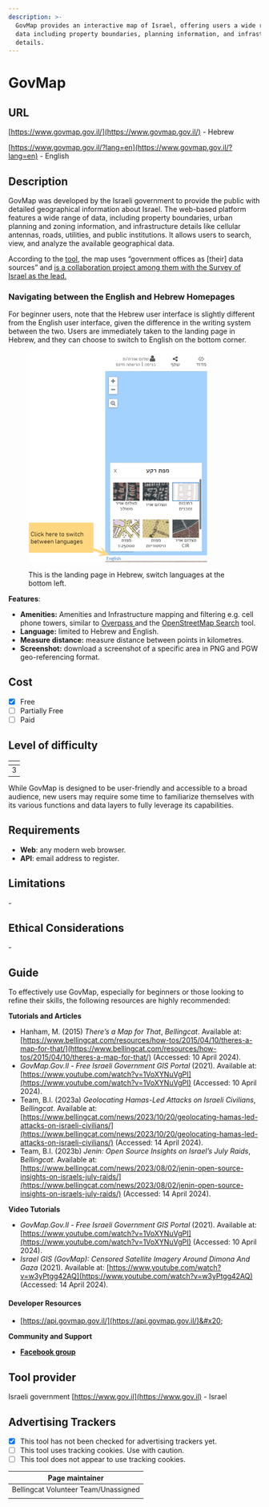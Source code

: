 ```yaml
---
description: >-
  GovMap provides an interactive map of Israel, offering users a wide range of
  data including property boundaries, planning information, and infrastructure
  details.
---
```


# GovMap

## URL

[https://www.govmap.gov.il/](https://www.govmap.gov.il/) - Hebrew

[https://www.govmap.gov.il/?lang=en](https://www.govmap.gov.il/?lang=en) - English

## Description

GovMap was developed by the Israeli government to provide the public with detailed geographical information about Israel. The web-based platform features a wide range of data, including property boundaries, urban planning and zoning information, and infrastructure details like cellular antennas, roads, utilities, and public institutions. It allows users to search, view, and analyze the available geographical data.

According to the [tool](https://www.gov.il/en/departments/topics/research-govmap/govil-landing-page), the map uses “government offices as \[their] data sources” and [is a collaboration project among them with the Survey of Israel as the lead. ](https://www.gov.il/en/departments/topics/research-govmap/govil-landing-page) &#x20;

### Navigating between the English and Hebrew Homepages

For beginner users, note that the Hebrew user interface is slightly different from the English user interface, given the difference in the writing system between the two. Users are immediately taken to the landing page in Hebrew, and they can choose to switch to English on the bottom corner.&#x20;

<figure><img src=".gitbook/assets/2025-05-03_19-56-08.png" alt="" width="357"><figcaption><p>This is the landing page in Hebrew, switch languages at the bottom left. </p></figcaption></figure>



**Features**:

* **Amenities:** Amenities and Infrastructure mapping and filtering e.g. cell phone towers, similar to [Overpass ](https://bellingcat.gitbook.io/toolkit/more/all-tools/overpass-turbo)and the [OpenStreetMap Search](https://bellingcat.gitbook.io/toolkit/more/all-tools/openstreetmap-search-tool) tool.
* **Language:** limited to Hebrew and English.
* **Measure distance:** measure distance between points in kilometres.&#x20;
* **Screenshot:** download a screenshot of a specific area in PNG and PGW geo-referencing format.

## Cost

* [x] Free
* [ ] Partially Free
* [ ] Paid

## Level of difficulty

<table><thead><tr><th data-type="rating" data-max="5"></th></tr></thead><tbody><tr><td>3</td></tr></tbody></table>

While GovMap is designed to be user-friendly and accessible to a broad audience, new users may require some time to familiarize themselves with its various functions and data layers to fully leverage its capabilities.

## Requirements

* **Web**: any modern web browser.
* **API**: email address to register.

## Limitations

\-

## Ethical Considerations

\-

## Guide

To effectively use GovMap, especially for beginners or those looking to refine their skills, the following resources are highly recommended:

**Tutorials and Articles**

* Hanham, M. (2015) _There’s a Map for That_, _Bellingcat_. Available at: [https://www.bellingcat.com/resources/how-tos/2015/04/10/theres-a-map-for-that/](https://www.bellingcat.com/resources/how-tos/2015/04/10/theres-a-map-for-that/) (Accessed: 10 April 2024).
* _GovMap.Gov.Il - Free Israeli Government GIS Portal_ (2021). Available at: [https://www.youtube.com/watch?v=1VoXYNuVgPI](https://www.youtube.com/watch?v=1VoXYNuVgPI) (Accessed: 10 April 2024).
* Team, B.I. (2023a) _Geolocating Hamas-Led Attacks on Israeli Civilians_, &#x42;_&#x65;llingcat_. Available at: [https://www.bellingcat.com/news/2023/10/20/geolocating-hamas-led-attacks-on-israeli-civilians/](https://www.bellingcat.com/news/2023/10/20/geolocating-hamas-led-attacks-on-israeli-civilians/) (Accessed: 14 April 2024).
* Team, B.I. (2023b) _Jenin: Open Source Insights on Israel’s July Raids_, &#x42;_&#x65;llingcat_. Available at: [https://www.bellingcat.com/news/2023/08/02/jenin-open-source-insights-on-israels-july-raids/](https://www.bellingcat.com/news/2023/08/02/jenin-open-source-insights-on-israels-july-raids/) (Accessed: 14 April 2024).

**Video Tutorials**

* _GovMap.Gov.Il - Free Israeli Government GIS Portal_ (2021). Available at: [https://www.youtube.com/watch?v=1VoXYNuVgPI](https://www.youtube.com/watch?v=1VoXYNuVgPI) (Accessed: 10 April 2024).
* _Israel GIS (GovMap): Censored Satellite Imagery Around Dimona And Gaza_ (2021). Available at: [https://www.youtube.com/watch?v=w3yPtgg42AQ](https://www.youtube.com/watch?v=w3yPtgg42AQ) (Accessed: 14 April 2024).

#### Developer Resources

* [https://api.govmap.gov.il/](https://api.govmap.gov.il/)&#x20;

**Community and Support**

* [**Facebook group**](https://www.facebook.com/govmap.gov.il/)

## Tool provider

Israeli government [https://www.gov.il](https://www.gov.il) - Israel

## Advertising Trackers

* [x] This tool has not been checked for advertising trackers yet.
* [ ] This tool uses tracking cookies. Use with caution.
* [ ] This tool does not appear to use tracking cookies.

| Page maintainer                      |
| ------------------------------------ |
| Bellingcat Volunteer Team/Unassigned |
|                                      |

